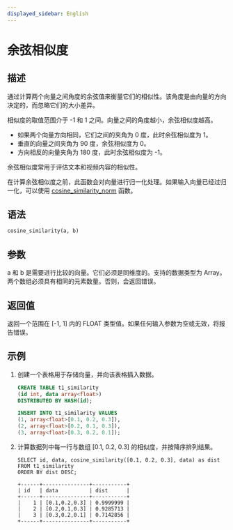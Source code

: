 ```yaml
---
displayed_sidebar: English
---
```


# 余弦相似度

## 描述

通过计算两个向量之间角度的余弦值来衡量它们的相似性。该角度是由向量的方向决定的，而忽略它们的大小差异。

相似度的取值范围介于 -1 和 1 之间。向量之间的角度越小，余弦相似度越高。

- 如果两个向量方向相同，它们之间的夹角为 0 度，此时余弦相似度为 1。
- 垂直的向量之间夹角为 90 度，余弦相似度为 0。
- 方向相反的向量夹角为 180 度，此时余弦相似度为 -1。

余弦相似度常用于评估文本和视频内容的相似性。

在计算余弦相似度之前，此函数会对向量进行归一化处理。如果输入向量已经过归一化，可以使用 [cosine_similarity_norm](./cos_similarity_norm.md) 函数。

## 语法

```Haskell
cosine_similarity(a, b)
```

## 参数

a 和 b 是需要进行比较的向量。它们必须是同维度的。支持的数据类型为 Array<float>。两个数组必须具有相同的元素数量。否则，会返回错误。

## 返回值

返回一个范围在 [-1, 1] 内的 FLOAT 类型值。如果任何输入参数为空或无效，将报告错误。

## 示例

1. 创建一个表格用于存储向量，并向该表格插入数据。

   ```SQL
   CREATE TABLE t1_similarity 
   (id int, data array<float>)
   DISTRIBUTED BY HASH(id);
   
   INSERT INTO t1_similarity VALUES
   (1, array<float>[0.1, 0.2, 0.3]), 
   (2, array<float>[0.2, 0.1, 0.3]), 
   (3, array<float>[0.3, 0.2, 0.1]);
   ```

2. 计算数据列中每一行与数组 [0.1, 0.2, 0.3] 的相似度，并按降序排列结果。

   ```Plain
   SELECT id, data, cosine_similarity([0.1, 0.2, 0.3], data) as dist
   FROM t1_similarity 
   ORDER BY dist DESC;
   
   +------+---------------+-----------+
   | id   | data          | dist      |
   +------+---------------+-----------+
   |    1 | [0.1,0.2,0.3] | 0.9999999 |
   |    2 | [0.2,0.1,0.3] | 0.9285713 |
   |    3 | [0.3,0.2,0.1] | 0.7142856 |
   +------+---------------+-----------+
   ```
